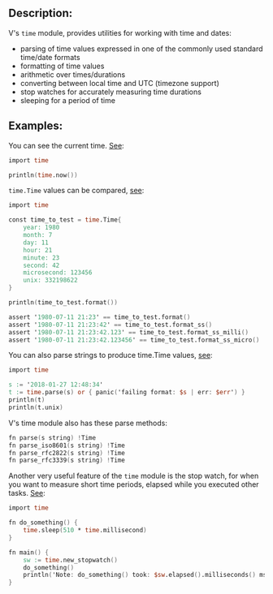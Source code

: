 ## Description:

V's `time` module, provides utilities for working with time and dates:
- parsing of time values expressed in one of the commonly used standard time/date formats
- formatting of time values
- arithmetic over times/durations
- converting between local time and UTC (timezone support)
- stop watches for accurately measuring time durations
- sleeping for a period of time

## Examples:

You can see the current time. [See](https://play.vlang.io/?query=c121a6dda7):
```v
import time

println(time.now())
```

`time.Time` values can be compared, [see](https://play.vlang.io/?query=133d1a0ce5):
```v
import time

const time_to_test = time.Time{
	year: 1980
	month: 7
	day: 11
	hour: 21
	minute: 23
	second: 42
	microsecond: 123456
	unix: 332198622
}

println(time_to_test.format())

assert '1980-07-11 21:23' == time_to_test.format()
assert '1980-07-11 21:23:42' == time_to_test.format_ss()
assert '1980-07-11 21:23:42.123' == time_to_test.format_ss_milli()
assert '1980-07-11 21:23:42.123456' == time_to_test.format_ss_micro()
```

You can also parse strings to produce time.Time values,
[see](https://play.vlang.io/p/b02ca6027f):
```v
import time

s := '2018-01-27 12:48:34'
t := time.parse(s) or { panic('failing format: $s | err: $err') }
println(t)
println(t.unix)
```

V's time module also has these parse methods:
```v ignore
fn parse(s string) !Time
fn parse_iso8601(s string) !Time
fn parse_rfc2822(s string) !Time
fn parse_rfc3339(s string) !Time
```

Another very useful feature of the `time` module is the stop watch,
for when you want to measure short time periods, elapsed while you
executed other tasks. [See](https://play.vlang.io/?query=f6c008bc34):
```v
import time

fn do_something() {
	time.sleep(510 * time.millisecond)
}

fn main() {
	sw := time.new_stopwatch()
	do_something()
	println('Note: do_something() took: $sw.elapsed().milliseconds() ms')
}
```